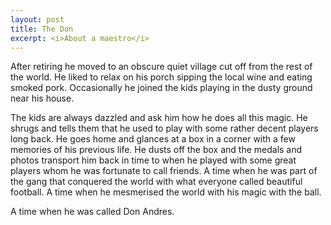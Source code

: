 ```yaml
---
layout: post
title: The Don
excerpt: <i>About a maestro</i>
---
```


After retiring he moved to an obscure quiet village cut off from the rest of the world. He liked to relax on his porch sipping the local
wine and eating smoked pork. Occasionally he joined the kids playing in the dusty ground near his house. 

The kids are always dazzled and ask him how he does all this magic. He shrugs and tells them that he used to play with some rather decent 
players long back. He goes home and glances at a box in a corner with a few memories of his previous life. He dusts off the box and the 
medals and photos transport him back in time to when he played with some great players whom he was fortunate to call friends. A time when
he was part of the gang that conquered the world with what everyone called beautiful football. A time when he mesmerised the world with 
his magic with the ball. 

A time when he was called Don Andres.
